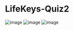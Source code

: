 # LifeKeys-Quiz2
![image](https://user-images.githubusercontent.com/52834318/171082062-2d244268-cde4-45b4-ae28-a34b9c0a995d.png)
![image](https://user-images.githubusercontent.com/52834318/171082097-3bc196ad-30a1-4a7e-8bc4-764056768dae.png)
![image](https://user-images.githubusercontent.com/52834318/171082160-01fb43e6-5eba-45d3-bf7a-9ff1fca131c0.png)

